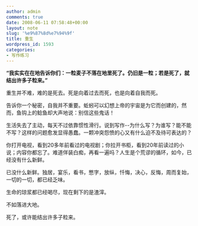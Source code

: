 ```yaml
---
author: admin
comments: true
date: 2008-06-11 07:58:48+00:00
layout: note
slug: '%e9%87%8d%e7%94%9f'
title: 重生
wordpress_id: 1593
categories:
- 写作练习
---
```


**“我实实在在地告诉你们：一粒麦子不落在地里死了。仍旧是一粒；若是死了，就结出许多子粒来。”**

重生并不难，难的是死去。死是向着过去而死，也是向着自我而死。

告诉你一个秘密，自我并不重要。蚯蚓可以幻想上帝的宇宙是为它而创建的，然而，鱼钩上的鲶鱼却大声地说：别信这些鬼话！

生活失去了主动，每天不过依靠惯性滑行。说到写作--为什么写？为谁写？能不能不写？这样的问题愈发显得愚蠢。一颗冲突怨愤的心又有什么迫不及待可表达的？

你打开电视，看到20多年前看过的电视剧；你拉开书柜，看到20年前读过的小说；内容你都忘了。难道佯装白痴，再看一遍吗？人生是个荒谬的循环，如今，已经没有什么新鲜。

已没什么新鲜。独居，宴乐，看书，憋字，放纵，忏悔，决心，反悔，周而复始，一切的一切，都已经乏味。

生命的琼浆都已经喝尽，现在剩下的是渣滓。

不如落进大地。

死了，或许能结出许多子粒来。



